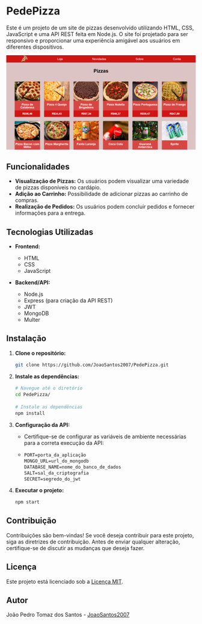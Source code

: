 # PedePizza
Este é um projeto de um site de pizzas desenvolvido utilizando HTML, CSS, JavaScript e uma API REST feita em Node.js. O site foi projetado para ser responsivo e proporcionar uma experiência amigável aos usuários em diferentes dispositivos.

![Screenshot PedePizza](screenshot.png)

## Funcionalidades
- **Visualização de Pizzas:** Os usuários podem visualizar uma variedade de pizzas disponíveis no cardápio.
- **Adição ao Carrinho:** Possibilidade de adicionar pizzas ao carrinho de compras.
- **Realização de Pedidos:** Os usuários podem concluir pedidos e fornecer informações para a entrega.

## Tecnologias Utilizadas
- **Frontend:**
  - HTML
  - CSS
  - JavaScript

- **Backend/API:**
  - Node.js
  - Express (para criação da API REST)
  - JWT
  - MongoDB
  - Multer

## Instalação
1. **Clone o repositório:**
   ```bash
   git clone https://github.com/JoaoSantos2007/PedePizza.git
   ```

2. **Instale as dependências:**
   ```bash
   # Navegue até o diretório
   cd PedePizza/
     
   # Instale as dependências
   npm install
   ```

3. **Configuração da API:**
   - Certifique-se de configurar as variáveis de ambiente necessárias para a correta execução da API:
 
   - ```plaintext
     PORT=porta_da_aplicação
     MONGO_URL=url_do_mongodb
     DATABASE_NAME=nome_do_banco_de_dados
     SALT=sal_da_criptografia
     SECRET=segredo_do_jwt
     ```

4. **Executar o projeto:**
   ```bash
   npm start
   ```

## Contribuição
Contribuições são bem-vindas! Se você deseja contribuir para este projeto, siga as diretrizes de contribuição. Antes de enviar qualquer alteração, certifique-se de discutir as mudanças que deseja fazer.

## Licença
Este projeto está licenciado sob a [Licença MIT](LICENSE).

## Autor
João Pedro Tomaz dos Santos - [JoaoSantos2007](https://github.com/JoaoSantos2007)
